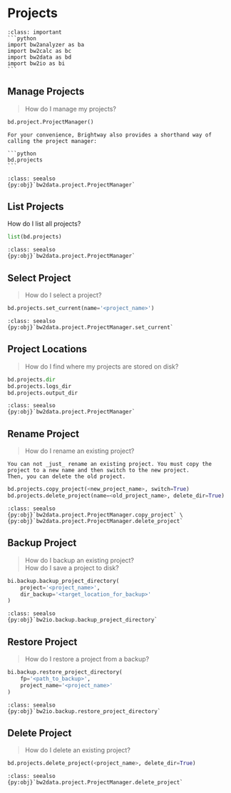 # Projects

````{admonition} Prerequisites
:class: important
```python
import bw2analyzer as ba
import bw2calc as bc
import bw2data as bd
import bw2io as bi
```
````

## Manage Projects

> How do I manage my projects?

```python
bd.project.ProjectManager()
```

````{note}
For your convenience, Brightway also provides a shorthand way of calling the project manager:

```python
bd.projects
```
````

```{admonition} API Documentation
:class: seealso
{py:obj}`bw2data.project.ProjectManager`
```

## List Projects

How do I list all projects?

```python
list(bd.projects)
```

```{admonition} API Documentation
:class: seealso
{py:obj}`bw2data.project.ProjectManager`
```

## Select Project

> How do I select a project?

```python
bd.projects.set_current(name='<project_name>')
```

```{admonition} API Documentation
:class: seealso
{py:obj}`bw2data.project.ProjectManager.set_current`
```

## Project Locations

> How do I find where my projects are stored on disk?

```python
bd.projects.dir
bd.projects.logs_dir
bd.projects.output_dir
```

```{admonition} API Documentation
:class: seealso
{py:obj}`bw2data.project.ProjectManager`
```

## Rename Project

> How do I rename an existing project?

```{note}
You can not _just_ rename an existing project. You must copy the project to a new name and then switch to the new project.
Then, you can delete the old project.
```

```python
bd.projects.copy_project(<new_project_name>, switch=True)
bd.projects.delete_project(name=<old_project_name>, delete_dir=True)
```

```{admonition} API Documentation
:class: seealso
{py:obj}`bw2data.project.ProjectManager.copy_project` \
{py:obj}`bw2data.project.ProjectManager.delete_project`
```

## Backup Project

> How do I backup an existing project? \
> How do I save a project to disk?

```python
bi.backup.backup_project_directory(
    project='<project_name>',
    dir_backup='<target_location_for_backup>'
)
```

```{admonition} API Documentation
:class: seealso
{py:obj}`bw2io.backup.backup_project_directory`
```

## Restore Project

> How do I restore a project from a backup?

```python
bi.backup.restore_project_directory(
    fp='<path_to_backup>',
    project_name='<project_name>'
)
```

```{admonition} API Documentation
:class: seealso
{py:obj}`bw2io.backup.restore_project_directory`
```

## Delete Project

> How do I delete an existing project?

```python
bd.projects.delete_project(<project_name>, delete_dir=True)
```

```{admonition} API Documentation
:class: seealso
{py:obj}`bw2data.project.ProjectManager.delete_project`
```